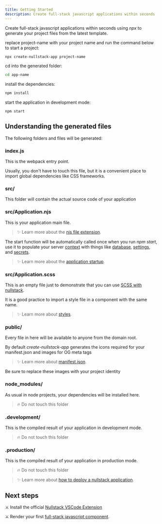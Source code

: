 ```yaml
---
title: Getting Started
description: Create full-stack javascript applications within seconds 
---
```


Create full-stack javascript applications within seconds using *npx* to generate your project files from the latest template.

replace project-name with your project name and run the command below to start a project: 

```sh
npx create-nullstack-app project-name
```

cd into the generated folder:

```sh
cd app-name
```

install the dependencies:

```sh
npm install
```

start the application in development mode:

```sh
npm start
```

## Understanding the generated files

The following folders and files will be generated:

### index.js

This is the webpack entry point.

Usually, you don't have to touch this file, but it is a convenient place to import global dependencies like CSS frameworks.

### src/

This folder will contain the actual source code of your application

### src/Application.njs

This is your application main file.

>✨ Learn more about the [njs file extension](/njs-file-extension "Nullstack Javascript").

The start function will be automatically called once when you run *npm start*, use it to populate your server [context](/context) with things like [database](/database-example), [settings](/context-settings), and [secrets](/context-secrets).

>✨ Learn more about the [application startup](/application-startup).

### src/Application.scss

This is an empty file just to demonstrate that you can use [SCSS with nullstack](/styles).

It is a good practice to import a style file in a component with the same name.

>✨ Learn more about [styles](/styles).

### public/

Every file in here will be available to anyone from the domain root.

By default *create-nullstack-app* generates the icons required for your manifest.json and images for OG meta tags

>✨ Learn more about [manifest.json](/manifest-json).

Be sure to replace these images with your project identity

### node_modules/

As usual in node projects, your dependencies will be installed here. 

> 🔥 Do not touch this folder

### .development/

This is the compiled result of your application in development mode.

> 🔥 Do not touch this folder

### .production/

This is the compiled result of your application in production mode.

> 🔥 Do not touch this folder

>✨ Learn more about [how to deploy a nullstack application](/deploy).

## Next steps

⚔ Install the official [Nullstack VSCode Extension](/vscode-extension)

⚔ Render your first [full-stack javascript component](/rendering-component "Front-end and Back-end javascript components").